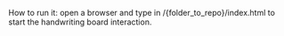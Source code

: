 How to run it:
open a browser and type in /{folder_to_repo}/index.html to start the handwriting board interaction.
